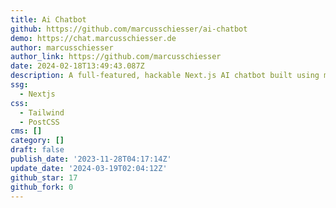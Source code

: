 ```yaml
---
title: Ai Chatbot
github: https://github.com/marcusschiesser/ai-chatbot
demo: https://chat.marcusschiesser.de
author: marcusschiesser
author_link: https://github.com/marcusschiesser
date: 2024-02-18T13:49:43.087Z
description: A full-featured, hackable Next.js AI chatbot built using my chat UI components
ssg:
  - Nextjs
css:
  - Tailwind
  - PostCSS
cms: []
category: []
draft: false
publish_date: '2023-11-28T04:17:14Z'
update_date: '2024-03-19T02:04:12Z'
github_star: 17
github_fork: 0
---
```

